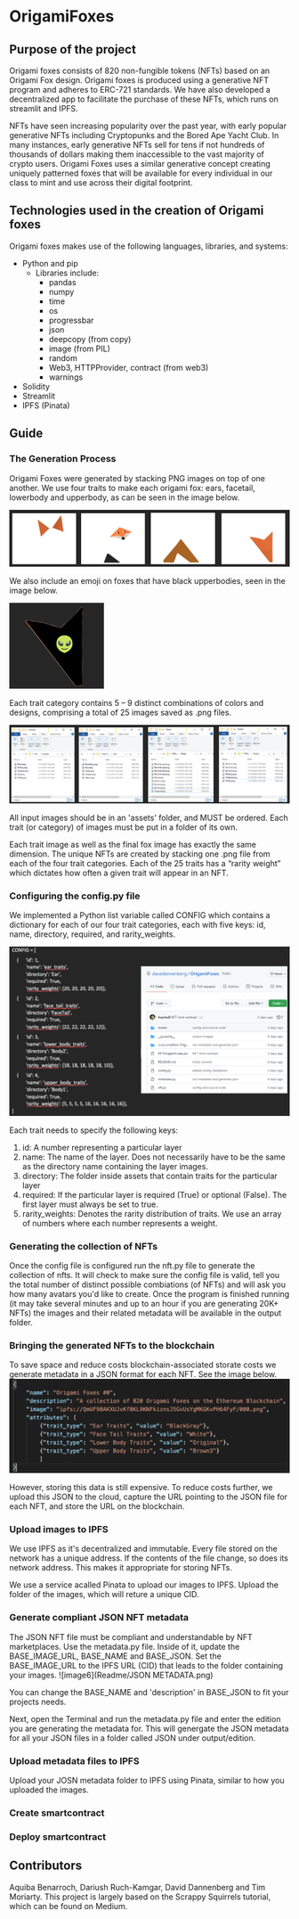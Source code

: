 # OrigamiFoxes
## Purpose of the project
Origami foxes consists of 820 non-fungible tokens (NFTs) based on an Origami Fox design. Origami foxes is produced using a generative NFT program and adheres to ERC-721 standards. We have also developed a decentralized app to facilitate the purchase of these NFTs, which runs on streamlit and IPFS. 

NFTs have seen increasing popularity over the past year, with early popular generative NFTs including Cryptopunks and the Bored Ape Yacht Club. In many instances, early generative NFTs sell for tens if not hundreds of thousands of dollars making them inaccessible to the vast majority of crypto users. Origami Foxes uses a similar generative concept creating uniquely patterned foxes that will be available for every individual in our class to mint and use across their digital footprint.

## Technologies used in the creation of Origami foxes
Origami foxes makes use of the following languages, libraries, and systems:
- Python and pip
    - Libraries include:
        - pandas
        - numpy
        - time
        - os
        - progressbar
        - json
        - deepcopy (from copy)
        - image (from PIL)
        - random
        - Web3, HTTPProvider, contract (from web3)
        - warnings
- Solidity
- Streamlit
- IPFS (Pinata)


## Guide
### The Generation Process
Origami Foxes were generated by stacking PNG images on top of one another. We use four traits to make each origami fox: ears, facetail, lowerbody and upperbody, as can be seen in the image below. 

![image1](Readme/Traits.png)

We also include an emoji on foxes that have black upperbodies, seen in the image below.

![image2](Readme/Emoji.png)

Each trait category contains 5 – 9 distinct combinations of colors and designs, comprising a total of 25 images saved as .png files.

![image3](Readme/Trait_folders.png)

All input images should be in an 'assets' folder, and MUST be ordered. Each trait (or category) of images must be put in a folder of its own.

Each trait image as well as the final fox image has exactly the same dimension. The unique NFTs are created by stacking one .png file from each of the four trait categories. Each of the 25 traits has a “rarity weight” which dictates how often a given trait will appear in an NFT. 

### Configuring the config.py file
We implemented a Python list variable called CONFIG which contains a dictionary for each of our four trait categories, each with five keys: id, name, directory, required, and rarity_weights. 

![image4](Readme/config.png)

Each trait needs to specify the following keys:
1. id: A number representing a particular layer
2. name: The name of the layer. Does not necessarily have to be the same as the directory name containing the layer images.
3. directory: The folder inside assets that contain traits for the particular layer
4. required: If the particular layer is required (True) or optional (False). The first layer must always be set to true.
5. rarity_weights: Denotes the rarity distribution of traits. We use an array of numbers where each number represents a weight. 

### Generating the collection of NFTs
Once the config file is configured run the nft.py file to generate the collection of nfts. It will check to make sure the config file is valid, tell you the total number of distinct possible combiations (of NFTs) and will ask you how many avatars you'd like to create. Once the program is finished running (it may take several minutes and up to an hour if you are generating 20K+ NFTs) the images and their related metadata will be available in the output folder. 


### Bringing the generated NFTs to the blockchain
To save space and reduce costs blockchain-associated storate costs we generate metadata in a JSON format for each NFT. See the image below.
![image5](Readme/JSON.png)

However, storing this data is still expensive. To reduce costs further, we upload this JSON to the cloud, capture the URL pointing to the JSON file for each NFT, and store the URL on the blockchain. 

### Upload images to IPFS
We use IPFS as it's decentralized and immutable. Every file stored on the network has a unique address. If the contents of the file change, so does its network address. This makes it appropriate for storing NFTs. 

We use a service acalled Pinata to upload our images to IPFS. Upload the folder of the images, which will reture a unique CID. 

### Generate compliant JSON NFT metadata
The JSON NFT file must be compliant and understandable by NFT marketplaces. Use the metadata.py file. Inside of it, update the BASE_IMAGE_URL, BASE_NAME and BASE_JSON. Set the BASE_IMAGE_URL to the IPFS URL (CID) that leads to the folder containing your images. 
![image6](Readme/JSON METADATA.png)

You can change the BASE_NAME and 'description' in BASE_JSON to fit your projects needs.

Next, open the Terminal and run the metadata.py file and enter the edition you are generating the metadata for. This will genergate the JSON metadata for all your JSON files in a folder called JSON under output/edition.

### Upload metadata files to IPFS
Upload your JOSN metadata folder to IPFS using Pinata, similar to how you uploaded the images.

### Create smartcontract

### Deploy smartcontract

## Contributors
Aquiba Benarroch, Dariush Ruch-Kamgar, David Dannenberg and Tim Moriarty. This project is largely based on the Scrappy Squirrels tutorial, which can be found on Medium. 